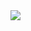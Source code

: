 <img src = "https://github.com/cat-milk/Anime-Girls-Holding-Programming-Books/blob/master/Java/Kuriyama_Mirai_reading_OOP_and_Java.png?raw=true">
